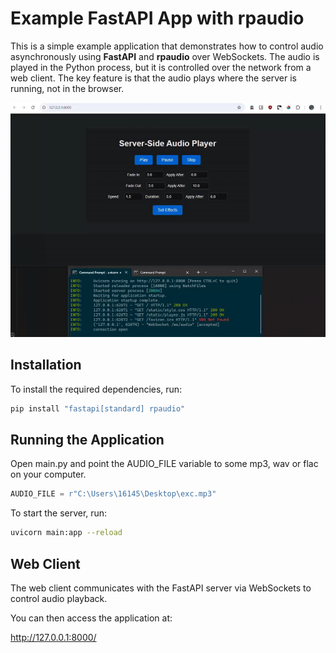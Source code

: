 # Example FastAPI App with rpaudio

This is a simple example application that demonstrates how to control audio asynchronously using **FastAPI** and **rpaudio** over WebSockets. The audio is played in the Python process, but it is controlled over the network from a web client. The key feature is that the audio plays where the server is running, not in the browser.

![client](webclient.gif)


## Installation

To install the required dependencies, run:

```bash
pip install "fastapi[standard] rpaudio"
```

## Running the Application  
Open main.py and point the AUDIO_FILE variable to some mp3, wav or flac on your computer.

```py
AUDIO_FILE = r"C:\Users\16145\Desktop\exc.mp3"
```

To start the server, run:  

```bash
uvicorn main:app --reload
```

## Web Client  
The web client communicates with the FastAPI server via WebSockets to control audio playback.

You can then access the application at:  

http://127.0.0.1:8000/  
